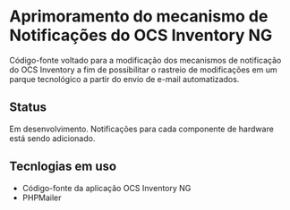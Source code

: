 # Aprimoramento do mecanismo de Notificações do OCS Inventory NG
Código-fonte voltado para a modificação dos mecanismos de notificação do OCS Inventory a fim de possibilitar o rastreio de modificações em um parque tecnológico a partir do envio de e-mail automatizados.

## Status
Em desenvolvimento. Notificações para cada componente de hardware está sendo adicionado.
## Tecnlogias em uso
- Código-fonte da aplicação OCS Inventory NG
- PHPMailer

